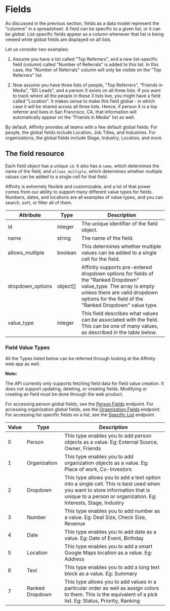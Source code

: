 # Fields
As discussed in the previous section, fields as a data model represent the
"columns" in a spreadsheet. A field can be specific to a given list, or it
can be global. List-specific fields appear as a column whenever that
list is being viewed while global fields are displayed on all lists.

Let us consider two examples:

1. Assume you have a list called "Top Referrers", and a new list-specific field (column)
called "Number of Referrals" is added to this list. In this case,
the "Number of Referrals" column will only be visible on the "Top Referrers" list.

2. Now assume you have three lists of people, "Top Referrers", "Friends in Media",
"BD Leads", and a person X exists on all three lists. If you want to track where all the
people in these 3 lists live, you might have a field called "Location".
It makes sense to make this field global - in which case it will be shared
across all three lists. Hence, if person X is a top referrer and lives in San
Francisco, CA, that information will automatically appear on the "Friends in Media"
list as well.

By default, Affinity provides all teams with a few default global fields:
For people, the global fields include Location, Job Titles, and Industries.
For organizations, the global fields include Stage, Industry, Location, and
more.

## The field resource
Each field object has a unique `id`. It also has a `name`, which determines the name of the field,
and `allows_multiple`, which determines whether multiple values can be added to a single cell for that field.

Affinity is extremely flexible and customizable, and a lot of that power comes from our ability to support many different
value types for fields. Numbers, dates, and locations are all examples of value types, and you can search,
sort, or filter all of them.

Attribute | Type | Description
--------- | ------- | -----------
id | integer | The unique identifier of the field object.
name | string | The name of the field.
allows_multiple | boolean | This determines whether multiple values can be added to a single cell for the field.
dropdown_options | object[] | Affinity supports pre-entered dropdown options for fields of the "Ranked Dropdown" value_type. The array is empty unless there are valid dropdown options for the field of the "Ranked Dropdown" value type.
value_type | integer | This field describes what values can be associated with the field. This can be one of many values, as described in the table below.

### Field Value Types

All the Types listed below can be referred through looking at the Affinity web app as well.

**Note:**

The API currently only supports fetching field data for field value creation.
It does not support updating, deleting, or creating fields. Modifying or
creating an field must be done through the web product.

For accessing person global fields, see the [Person Fields](#get-global-fields) endpoint.
For accessing organization global fields, see the [Organization Fields](#get-global-fields33) endpoint.
For accessing list specific fields on a list, see the [Specific List](#get-a-specific-list) endpoint.


Value | Type | Description
--------- | ------- | -----------
0 | Person | This type enables you to add person objects as a value. Eg: External Source, Owner, Friends
1 | Organization | This type enables you to add organization objects as a value. Eg: Place of work, Co-Investors
2 | Dropdown | This type allows you to add a text option into a single cell. This is best used when you want to store information that is unique to a person or organization. Eg: Interests, Stage, Industry
3 | Number | This type enables you to add number as a value. Eg: Deal Size, Check Size, Revenue
4 | Date | This type enables you to add date as a value. Eg: Date of Event, Birthday
5 | Location | This type enables you to add a smart Google Maps location as a value. Eg: Address
6 | Text | This type enables you to add a long text block as a value. Eg: Summary
7 | Ranked Dropdown | This type allows you to add values in a particular order as well as assign colors to them. This is the equivalent of a pick list. Eg: Status, Priority, Ranking
